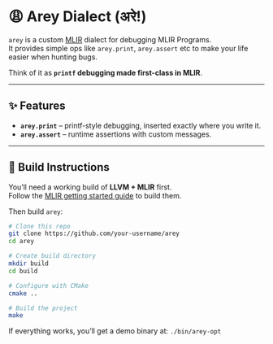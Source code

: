 # 😩 Arey Dialect (अरे!)

`arey` is a custom [MLIR](https://mlir.llvm.org/) dialect for debugging MLIR Programs.  
It provides simple ops like `arey.print`, `arey.assert` etc to make your life easier when hunting bugs.  

Think of it as **`printf` debugging made first-class in MLIR**.  

---

## ✨ Features  
- **`arey.print`** – printf-style debugging, inserted exactly where you write it.  
- **`arey.assert`** – runtime assertions with custom messages.
---

## 🚀 Build Instructions  

You’ll need a working build of **LLVM + MLIR** first.  
Follow the [MLIR getting started guide](https://mlir.llvm.org/getting_started/) to build them.  

Then build `arey`:  

```bash
# Clone this repo
git clone https://github.com/your-username/arey
cd arey

# Create build directory
mkdir build
cd build

# Configure with CMake
cmake ..

# Build the project
make
```

If everything works, you’ll get a demo binary at:
`./bin/arey-opt`
